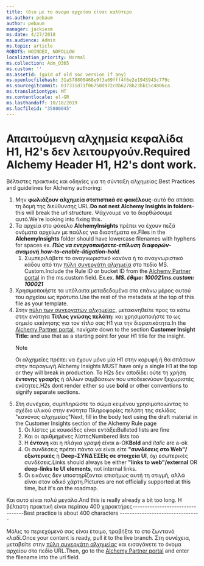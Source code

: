 ```yaml
---
title: ίδιο με το όνομα αρχείου είναι καλύτερο
ms.author: pebaum
author: pebaum
manager: jackiesm
ms.date: 4/27/2018
ms.audience: Admin
ms.topic: article
ROBOTS: NOINDEX, NOFOLLOW
localization_priority: Normal
ms.collection: Adm_O365
ms.custom: ''
ms.assetid: (guid of old soc version if any)
ms.openlocfilehash: 31a578800468e9f3a69fff4f6e2e1945943c779c
ms.sourcegitcommit: 037331d71f06750d972c0b6278b23bb15c4806ca
ms.translationtype: MT
ms.contentlocale: el-GR
ms.lasthandoff: 10/18/2019
ms.locfileid: "35800045"
---
```

# <a name="required-alchemy-header-h1-h2s-dont-work"></a><span data-ttu-id="1c729-102">Απαιτούμενη αλχημεία κεφαλίδα Η1, H2's δεν λειτουργούν.</span><span class="sxs-lookup"><span data-stu-id="1c729-102">Required Alchemy Header H1, H2's dont work.</span></span>
<span data-ttu-id="1c729-103">Βέλτιστες πρακτικές και οδηγίες για τη σύνταξη αλχημείας:</span><span class="sxs-lookup"><span data-stu-id="1c729-103">Best Practices and guidelines for Alchemy authoring:</span></span>

1. <span data-ttu-id="1c729-104">Μην **φωλιάζουν αλχημεία στατιστικά σε φακέλους**-αυτό θα σπάσει τη δομή της διεύθυνσης URL.</span><span class="sxs-lookup"><span data-stu-id="1c729-104">**Do not nest Alchemy Insights in folders**- this will break the url structure.</span></span> <span data-ttu-id="1c729-105">Ψάχνουμε να το διορθώσουμε αυτό.</span><span class="sxs-lookup"><span data-stu-id="1c729-105">We're looking into fixing this.</span></span>
1. <span data-ttu-id="1c729-106">Τα αρχεία στο φάκελο **AlchemyInsights** πρέπει να έχουν πεζά ονόματα αρχείων με παύλες για διαστήματα ex.</span><span class="sxs-lookup"><span data-stu-id="1c729-106">Files in the **AlchemyInsights** folder should have lowercase filenames with hyphens for spaces ex.</span></span> <span data-ttu-id="1c729-107">***Πώς να ενεργοποιήσετε-επίλυση διαφορών-αναμονή***.</span><span class="sxs-lookup"><span data-stu-id="1c729-107">***how-to-enable-litigation-hold***.</span></span>
    1. <span data-ttu-id="1c729-108">Συμπεριλάβετε το αναγνωριστικό κανόνα ή το αναγνωριστικό κάδου από την [πύλη συνεργάτη αλχημεία](https://alchemyportal.azurewebsites.net) στο πεδίο MS. Custom.</span><span class="sxs-lookup"><span data-stu-id="1c729-108">Include the Rule ID or bucket ID from the [Alchemy Partner portal](https://alchemyportal.azurewebsites.net) in the ms.custom field.</span></span> <span data-ttu-id="1c729-109">Ex.</span><span class="sxs-lookup"><span data-stu-id="1c729-109">ex.</span></span> <span data-ttu-id="1c729-110">***MS. έθιμο: 100021***</span><span class="sxs-lookup"><span data-stu-id="1c729-110">***ms.custom: 100021***</span></span>
1. <span data-ttu-id="1c729-111">Χρησιμοποιήστε τα υπόλοιπα μεταδεδομένα στο επάνω μέρος αυτού του αρχείου ως πρότυπο.</span><span class="sxs-lookup"><span data-stu-id="1c729-111">Use the rest of the metadata at the top of this file as your template.</span></span>
1. <span data-ttu-id="1c729-112">Στην [πύλη των συνεργατών αλχημείας](https://alchemyportal.azurewebsites.net), μετακινηθείτε προς τα κάτω στην ενότητα **Τίτλος γνώσης πελάτη:** και χρησιμοποιήστε το ως σημείο εκκίνησης για τον τίτλο σας Η1 για την διορατικότητα.</span><span class="sxs-lookup"><span data-stu-id="1c729-112">In the [Alchemy Partner portal](https://alchemyportal.azurewebsites.net), navigate down to the section **Customer Insight Title:** and use that as a starting point for your H1 title for the insight.</span></span> 
    > [!NOTE]
    > <span data-ttu-id="1c729-113">Οι αλχημείες πρέπει να έχουν μόνο μία Η1 στην κορυφή ή θα σπάσουν στην παραγωγή.</span><span class="sxs-lookup"><span data-stu-id="1c729-113">Alchemy Insights MUST have only a single H1 at the top or they will break in production.</span></span> <span data-ttu-id="1c729-114">Το H2s δεν αποδίδει ούτε τη χρήση **έντονης γραφής** ή άλλων συμβάσεων που υποδεικνύουν ξεχωριστές ενότητες.</span><span class="sxs-lookup"><span data-stu-id="1c729-114">H2s dont render either so use **bold** or other conventions to signify separate sections.</span></span>
1. <span data-ttu-id="1c729-115">Στη συνέχεια, συμπληρώστε το σώμα κειμένου χρησιμοποιώντας το σχέδιο υλικού στην ενότητα Πληροφορίες πελάτη της σελίδας "κανόνας αλχημείας"</span><span class="sxs-lookup"><span data-stu-id="1c729-115">Next, fill in the body text using the draft material in the Customer Insights section of the Alchemy Rule page</span></span>
    1. <span data-ttu-id="1c729-116">Οι λίστες με κουκκίδες είναι εντάξει</span><span class="sxs-lookup"><span data-stu-id="1c729-116">Bulleted lists are fine</span></span>
    1. <span data-ttu-id="1c729-117">Και οι αριθμημένες λίστες</span><span class="sxs-lookup"><span data-stu-id="1c729-117">Numbered lists too</span></span>
    1. <span data-ttu-id="1c729-118">Η **έντονη** και η *πλάγια γραφή* είναι a-OK</span><span class="sxs-lookup"><span data-stu-id="1c729-118">**Bold** and *italic* are a-ok</span></span>
    1. <span data-ttu-id="1c729-119">Οι συνδέσεις πρέπει πάντα να είναι είτε **"συνδέσεις στο Web"/εξωτερικές** ή **Deep-ΣΥΝΔΈΣΕΙς σε στοιχεία UI**, όχι εσωτερικές συνδέσεις.</span><span class="sxs-lookup"><span data-stu-id="1c729-119">Links should always be either **"links to web"/external** OR **deep-links to UI elements**, not internal links.</span></span>
    1. <span data-ttu-id="1c729-120">Οι εικόνες δεν υποστηρίζονται επισήμως αυτή τη στιγμή, αλλά είναι στον οδικό χάρτη.</span><span class="sxs-lookup"><span data-stu-id="1c729-120">Pictures are not officially supported at this time, but it's on the roadmap.</span></span>

<span data-ttu-id="1c729-121">Και αυτό είναι πολύ μεγάλο.</span><span class="sxs-lookup"><span data-stu-id="1c729-121">And this is really already a bit too long.</span></span> <span data-ttu-id="1c729-122">Η βέλτιστη πρακτική είναι περίπου 400 χαρακτήρες---------------------------------</span><span class="sxs-lookup"><span data-stu-id="1c729-122">Best practice is about 400 characters ---------------------------------</span></span>

<span data-ttu-id="1c729-123">Μόλις το περιεχόμενό σας είναι έτοιμο, τραβήξτε το στο ζωντανό κλαδί.</span><span class="sxs-lookup"><span data-stu-id="1c729-123">Once your content is ready, pull it to the live branch.</span></span> <span data-ttu-id="1c729-124">Στη συνέχεια, μεταβείτε στην [πύλη συνεργάτη αλχημείας](https://alchemyportal.azurewebsites.net) και εισαγάγετε το όνομα αρχείου στο πεδίο URL.</span><span class="sxs-lookup"><span data-stu-id="1c729-124">Then, go to the [Alchemy Partner portal](https://alchemyportal.azurewebsites.net) and enter the filename into the url field.</span></span> 